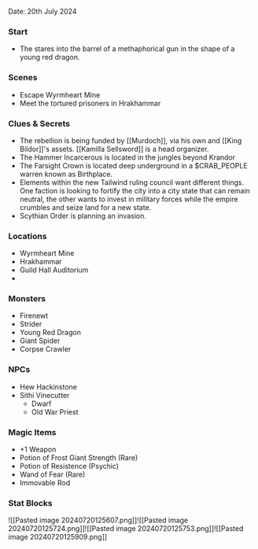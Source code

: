 Date: 20th July 2024

### Start
- The stares into the barrel of a methaphorical gun in the shape of a young red dragon.

### Scenes
- Escape Wyrmheart Mine
- Meet the tortured prisoners in Hrakhammar


### Clues & Secrets
- The rebellion is being funded by [[Murdoch]], via his own and [[King Bildor]]'s assets. [[Kamilla Sellsword]] is a head organizer.
- The Hammer Incarcerous is located in the jungles beyond Krandor
- The Farsight Crown is located deep underground in a $CRAB_PEOPLE warren known as Birthplace.
- Elements within the new Tailwind ruling council want different things. One faction is looking to fortify the city into a city state that can remain neutral, the other wants to invest in military forces while the empire crumbles and seize land for a new state.
- Scythian Order is planning an invasion.

### Locations
- Wyrmheart Mine
- Hrakhammar
- Guild Hall Auditorium
- 

### Monsters
- Firenewt
- Strider
- Young Red Dragon
- Giant Spider
- Corpse Crawler

### NPCs
- Hew Hackinstone
- Sithi Vinecutter
	- Dwarf
	- Old War Priest
### Magic Items
- +1 Weapon
- Potion of Frost Giant Strength (Rare)
- Potion of Resistence (Psychic)
- Wand of Fear (Rare)
- Immovable Rod

### Stat Blocks
![[Pasted image 20240720125607.png]]![[Pasted image 20240720125724.png]]![[Pasted image 20240720125753.png]]![[Pasted image 20240720125909.png]]